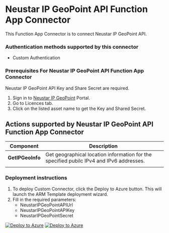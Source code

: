 # Neustar IP GeoPoint API Function App Connector

This Function App Connector is to connect Neustar IP GeoPoint API.

### Authentication methods supported by this connector

* Custom Authentication

### Prerequisites For Neustar IP GeoPoint API Function App Connector

Neustar IP GeoPoint API Key and Share Secret are required. 

1. Sign in to [Neustar IP GeoPoint](https://ipintelligence.neustar.biz/apps/login/?CL=gp.od.dev.nsr) Portal.
2. Go to Licences tab.
3. Click on the listed asset name to get the Key and Shared Secret.



## Actions supported by Neustar IP GeoPoint API Function App Connector

| **Component** | **Description** |
| --------- | -------------- |
| **GetIPGeoInfo** | Get geographical location information for the specified pubilc IPv4 and IPv6 addresses. |
||



### Deployment instructions

1. To deploy Custom Connector, click the Deploy to Azure button. This will launch the ARM Template deployment wizard.
2. Fill in the required parameters:
    - NeustarIPGeoPointAPIUrl 
    - NeustarIPGeoPointAPIKey
    - NeustarIPGeoPointSecret

[![Deploy to Azure](https://aka.ms/deploytoazurebutton)](https://portal.azure.com/#create/Microsoft.Template/uri/https%3A%2F%2Fraw.githubusercontent.com%2Frahul0216%2FAzure-Sentinel%2Fusers%2Frahul%2FNeustarIPGeoPoint%2FSolutions%2FNeustar%2520IP%2520GeoPoint%2FPlaybooks%2FNeustarIPGeoPoint_FunctionAppConnector%2Fazuredeploy.json) [![Deploy to Azure](https://aka.ms/deploytoazuregovbutton)](https://portal.azure.us/#create/Microsoft.Template/uri/https%3A%2F%2Fraw.githubusercontent.com%2Frahul0216%2FAzure-Sentinel%2Fusers%2Frahul%2FNeustarIPGeoPoint%2FSolutions%2FNeustar%2520IP%2520GeoPoint%2FPlaybooks%2FNeustarIPGeoPoint_FunctionAppConnector%2Fazuredeploy.json) 
